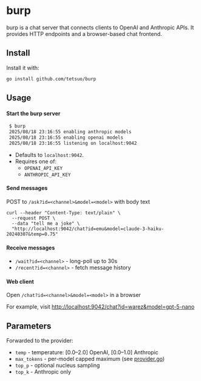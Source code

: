 # burp

burp is a chat server that connects clients to OpenAI and Anthropic APIs. It provides HTTP endpoints and a browser-based chat frontend.

## Install

Install it with:

```bash
go install github.com/tetsuo/burp
```

## Usage

#### Start the burp server

```bash
 $ burp
 2025/08/18 23:16:55 enabling anthropic models
 2025/08/18 23:16:55 enabling openai models
 2025/08/18 23:16:55 listening on localhost:9042
```

- Defaults to `localhost:9042`.
- Requires one of:
  - `OPENAI_API_KEY`
  - `ANTHROPIC_API_KEY`

#### Send messages

POST to `/ask?id=<channel>&model=<model>` with body text

```
curl --header "Content-Type: text/plain" \
  --request POST \
  --data "tell me a joke" \
  "http://localhost:9042/chat?id=emu&model=claude-3-haiku-20240307&temp=0.75"
```

#### Receive messages

- `/wait?id=<channel>` - long-poll up to 30s
- `/recent?id=<channel>` - fetch message history

#### Web client

Open `/chat?id=<channel>&model=<model>` in a browser

For example, visit [http://localhost:9042/chat?id=warez&model=gpt-5-nano](http://localhost:9042/chat?id=warez&model=claude-3-haiku-20240307)

## Parameters

Forwarded to the provider:

- `temp` - temperature: \[0.0–2.0] OpenAI, \[0.0–1.0] Anthropic
- `max_tokens` - per-model capped maximum (see [provider.go](./provider.go))
- `top_p` - optional nucleus sampling
- `top_k` - Anthropic only

